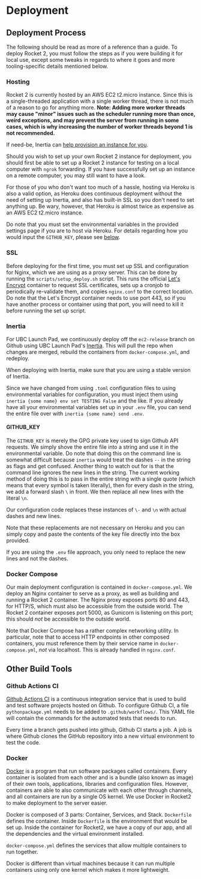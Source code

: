 # Deployment

## Deployment Process

The following should be read as more of a reference than a guide. To deploy
Rocket 2, you must follow the steps as if you were building it for local use,
except some tweaks in regards to where it goes and more tooling-specific details
mentioned below.

### Hosting

Rocket 2 is currently hosted by an AWS EC2 t2.micro instance. Since this is a
single-threaded application with a single worker thread, there is not much of a
reason to go for anything more. **Note: Adding more worker threads may cause
"minor" issues such as the scheduler running more than once, weird exceptions,
and may prevent the server from running in some cases, which is why increasing
the number of worker threads beyond 1 is not recommended.**

If need-be, Inertia can [help provision an instance for you][inert].

Should you wish to set up your own Rocket 2 instance for deployment, you should
first be able to set up a Rocket 2 instance for testing on a local computer
with `ngrok` forwarding. If you have successfully set up an instance on a remote
computer, you may still want to have a look.

For those of you who don't want too much of a hassle, hosting via Heroku is also
a valid option, as Heroku does continuous deployment without the need of setting
up Inertia, and also has built-in SSL so you don't need to set anything up. Be
wary, however, that Heroku is almost twice as expensive as an AWS EC2 t2.micro
instance.

Do note that you must set the environmental variables in the provided settings
page if you are to host via Heroku. For details regarding how you would input
the `GITHUB_KEY`, please see [below](#github-key).

[inert]: https://inertia.ubclaunchpad.com/#provisioning-a-remote

### SSL

Before deploying for the first time, you must set up SSL and configuration for
Nginx, which we are using as a proxy server. This can be done by running the
`scripts/setup_deploy.sh` script. This runs the official
[Let's Encrypt](https://letsencrypt.org/) container to request SSL certificates,
sets up a cronjob to periodically re-validate them, and copies
`nginx.conf` to the correct location. Do note that the Let's
Encrypt container needs to use port 443, so if you have another process or
container using that port, you will need to kill it before running the
set up script.

### Inertia

For UBC Launch Pad, we continuously deploy off the `ec2-release` branch on
Github using UBC Launch Pad's
[Inertia](https://github.com/ubclaunchpad/inertia). This will pull the repo when
changes are merged, rebuild the containers from `docker-compose.yml`, and
redeploy.

When deploying with Inertia, make sure that you are using a stable version of
Inertia.

Since we have changed from using `.toml` configuration files to using
environmental variables for configuration, you must inject them using `inertia
{some name} env set TESTING False` and the like. If you already have all your
environmental variables set up in your `.env` file, you can send the entire file
over with `inertia {some name} send .env`.

#### GITHUB_KEY

The `GITHUB_KEY` is merely the GPG private key used to sign Github API requests.
We simply shove the entire file into a string and use it in the environmental
variable. Do note that doing this on the command line is somewhat difficult
because `inertia` would treat the dashes `--` in the string as flags and get
confused. Another thing to watch out for is that the command line ignores the
new lines in the string. The current working method of doing this is to pass in
the entire string with a single quote (which means that every symbol is taken
literally), then for every dash in the string, we add a forward slash `\` in
front. We then replace all new lines with the literal `\n`.

Our configuration code replaces these instances of `\-` and `\n` with actual
dashes and new lines.

Note that these replacements are not necessary on Heroku and you can simply copy
and paste the contents of the key file directly into the box provided.

If you are using the `.env` file approach, you only need to replace the new
lines and not the dashes.

### Docker Compose

Our main deployment configuration is contained in
`docker-compose.yml`. We deploy an Nginx container
to serve as a proxy, as well as building and running a Rocket 2 container.
The Nginx proxy exposes ports 80 and 443, for HTTP/S, which must also be
accessible from the outside world. The Rocket 2 container exposes port 5000,
as Gunicorn is listening on this port; this should *not* be accessible to
the outside world.

Note that Docker Compose has a rather complex networking utility. In particular,
note that to access HTTP endpoints in other composed containers, you must
reference them by their service name in `docker-compose.yml`, *not* via
localhost. This is already handled in `nginx.conf`.

## Other Build Tools

### Github Actions CI

[Github Actions CI](https://github.com/features/actions) is a continuous
integration service that is used to build and test software projects hosted on
Github. To configure Github CI, a file `pythonpackage.yml` needs to be added
to `.github/workflows/`. This YAML file will contain the commands for
the automated tests that needs to run.

Every time a branch gets pushed into github, Github CI starts a job. A job is
where Github clones the GitHub repository into a new virtual environment to
test the code.

### Docker

[Docker](https://docs.docker.com/get-started/) is a program that run software
packages called containers. Every container is isolated from each other and is
a bundle (also known as image) of their own tools, applications, libraries and
configuration files. However, containers are able to also communicate with each
other through channels, and all containers are run by a single OS kernel.
We use Docker in Rocket2 to make deployment to the server easier.

Docker is composed of 3 parts: Container, Services, and Stack.
`Dockerfile` defines the container. Inside `Dockerfile` is the environment that
would be set up. Inside the container for Rocket2, we have a copy of our app,
and all the dependencies and the virtual environment installed.

`docker-compose.yml` defines the services that allow multiple containers to run
together.

Docker is different than virtual machines because it can run multiple containers
using only one kernel which makes it more lightweight.
